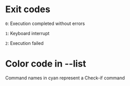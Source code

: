 # Exit codes

`0`: Execution completed without errors

`1`: Keyboard interrupt

`2`: Execution failed

# Color code in --list

Command names in cyan represent a Check-if command